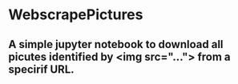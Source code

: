 # WebscrapePictures

## A simple jupyter notebook to download all picutes identified by \<img src="..."> from a specirif URL.
